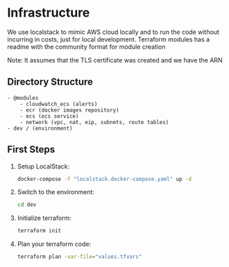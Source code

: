 # Infrastructure
We use localstack to mimic AWS cloud locally and to run the code without incurring in costs, just for local development.
Terraform modules has a readme with the community format for module creation

Note: It assumes that the TLS certificate was created and we have the ARN

## Directory Structure
    - @modules
        - cloudwatch_ecs (alerts)
        - ecr (docker images repository)
        - ecs (ecs service)
        - network (vpc, nat, eip, subnets, route tables)
    - dev / (environment)

## First Steps

1) Setup LocalStack:
    ```bash
    docker-compose -f "localstack.docker-compose.yaml" up -d
    ```

2) Switch to the environment: 
    ```bash
    cd dev
    ```
3) Initialize terraform: 
    ```bash
    terraform init
    ```
4) Plan your terraform code:
    ```bash
    terraform plan -var-file="values.tfvars" 
    ```
